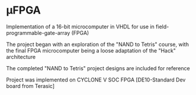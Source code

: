 # μFPGA

Implementation of a 16-bit microcomputer in VHDL for use in field-programmable-gate-array (FPGA)

The project began with an exploration of the "NAND to Tetris" course, with the final FPGA microcomputer being a loose adaptation of the "Hack" architecture

The completed "NAND to Tetris" project designs are included for reference

Project was implemented on CYCLONE V SOC FPGA [DE10-Standard Dev board from Terasic]

